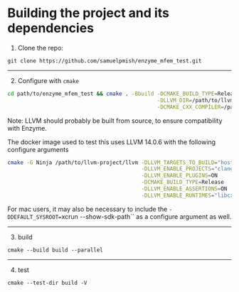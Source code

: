 Building the project and its dependencies
=================

1. Clone the repo:

`git clone https://github.com/samuelpmish/enzyme_mfem_test.git`

---------

2. Configure with `cmake`

```sh
cd path/to/enzyme_mfem_test && cmake . -Bbuild -DCMAKE_BUILD_TYPE=Release                                   \
                                               -DLLVM_DIR=/path/to/llvm-project/build/lib/cmake/llvm        \
                                               -DCMAKE_CXX_COMPILER=/path/to/llvm-project/build/bin/clang++
```

Note: LLVM should probably be built from source, to ensure compatibility with Enzyme.

The docker image used to test this uses LLVM 14.0.6 with the following configure arguments

```sh
cmake -G Ninja /path/to/llvm-project/llvm -DLLVM_TARGETS_TO_BUILD="host"           \
                                          -DLLVM_ENABLE_PROJECTS="clang;lld"       \
                                          -DLLVM_ENABLE_PLUGINS=ON                 \
                                          -DCMAKE_BUILD_TYPE=Release               \
                                          -DLLVM_ENABLE_ASSERTIONS=ON              \
                                          -DLLVM_ENABLE_RUNTIMES="libcxx;libcxxabi" 
```

For mac users, it may also be necessary to include the `-DDEFAULT_SYSROOT=`xcrun --show-sdk-path`` as a configure argument as well.

---------

3. build

`cmake --build build --parallel`

---------

4. test

`cmake --test-dir build -V`
